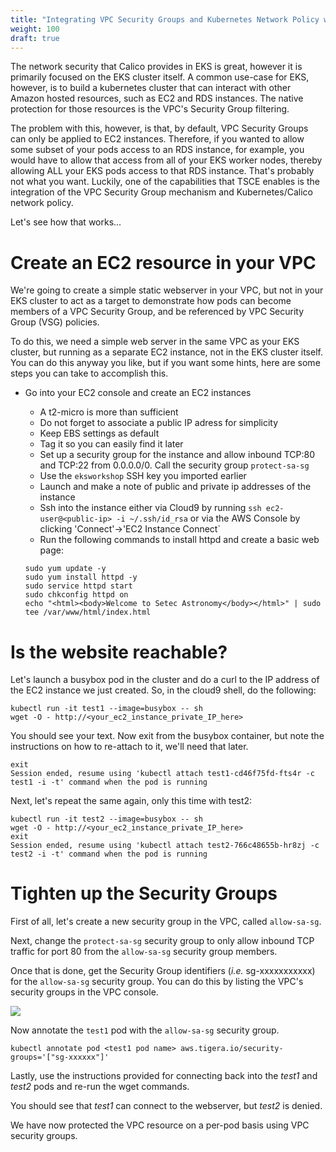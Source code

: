 ```yaml
---
title: "Integrating VPC Security Groups and Kubernetes Network Policy with TSCE"
weight: 100
draft: true
---
```


The network security that Calico provides in EKS is great, however it is primarily focused on the EKS cluster itself.  A common use-case for EKS, however, is to build a kubernetes cluster that can interact with other Amazon hosted resources, such as EC2 and RDS instances.  The native protection for those resources is the VPC's Security Group filtering.

The problem with this, however, is that, by default, VPC Security Groups can only be applied to EC2 instances.  Therefore, if you wanted to allow some subset of your pods access to an RDS instance, for example, you would have to allow that access from all of your EKS worker nodes, thereby allowing ALL your EKS pods access to that RDS instance.  That's probably not what you want.  Luckily, one of the capabilities that TSCE enables is the integration of the VPC Security Group mechanism and Kubernetes/Calico network policy.

Let's see how that works...

# Create an EC2 resource in your VPC

We're going to create a simple static webserver in your VPC, but not in your EKS cluster to act as a target to demonstrate how pods can become members of a VPC Security Group, and be referenced by VPC Security Group (VSG) policies.

To do this, we need a simple web server in the same VPC as your EKS cluster, but running as a separate EC2 instance, not in the EKS cluster itself.  You can do this anyway you like, but if you want some hints, here are some steps you can take to accomplish this.

* Go into your EC2 console and create an EC2 instances
  * A t2-micro is more than sufficient
  * Do not forget to associate a public IP adress for simplicity
  * Keep EBS settings as default
  * Tag it so you can easily find it later
  * Set up a security group for the instance and allow inbound TCP:80 and TCP:22 from 0.0.0.0/0. Call the security group `protect-sa-sg`
  * Use the `eksworkshop` SSH key you imported earlier
  * Launch and make a note of public and private ip addresses of the instance
  * Ssh into the instance either via Cloud9 by running `ssh ec2-user@<public-ip> -i ~/.ssh/id_rsa` or via the AWS Console by clicking 'Connect'->'EC2 Instance Connect`
  * Run the following commands to install httpd and create a basic web page:
  
  ```
  sudo yum update -y
  sudo yum install httpd -y
  sudo service httpd start
  sudo chkconfig httpd on
  echo "<html><body>Welcome to Setec Astronomy</body></html>" | sudo tee /var/www/html/index.html
  ```

# Is the website reachable?

Let's launch a busybox pod in the cluster and do a curl to the IP address of the EC2 instance we just created.  So, in the cloud9 shell, do the following:

```
kubectl run -it test1 --image=busybox -- sh
wget -O - http://<your_ec2_instance_private_IP_here>
```

You should see your text.  Now exit from the busybox container, but note the instructions on how to re-attach to it, we'll need that later.

```
exit
Session ended, resume using 'kubectl attach test1-cd46f75fd-fts4r -c test1 -i -t' command when the pod is running
```

Next, let's repeat the same again, only this time with test2:

```
kubectl run -it test2 --image=busybox -- sh
wget -O - http://<your_ec2_instance_private_IP_here>
exit
Session ended, resume using 'kubectl attach test2-766c48655b-hr8zj -c test2 -i -t' command when the pod is running
```

# Tighten up the Security Groups

First of all, let's create a new security group in the VPC, called `allow-sa-sg`.

Next, change the `protect-sa-sg` security group to only allow inbound TCP traffic for port 80 from the `allow-sa-sg` security group members.

Once that is done, get the Security Group identifiers (*i.e.* sg-xxxxxxxxxxx) for the `allow-sa-sg` security group.  You can do this by listing the VPC's security groups in the VPC console.

![](/images/sg-list.png)

Now annotate the `test1` pod with the `allow-sa-sg` security group.

```
kubectl annotate pod <test1 pod name> aws.tigera.io/security-groups='["sg-xxxxxx"]'
```

Lastly, use the instructions provided for connecting back into the *test1* and *test2* pods and re-run the wget commands.  

You should see that *test1* can connect to the webserver, but *test2* is denied.

We have now protected the VPC resource on a per-pod basis using VPC security groups.
